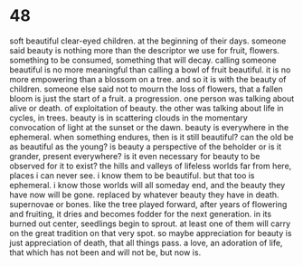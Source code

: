 # 48

soft beautiful clear-eyed children. at the beginning of their days. someone said beauty is nothing more than the descriptor we use for fruit, flowers. something to be consumed, something that will decay. calling someone beautiful is no more meaningful than calling a bowl of fruit beautiful. it is no more empowering than a blossom on a tree. and so it is with the beauty of children. someone else said not to mourn the loss of flowers, that a fallen bloom is just the start of a fruit. a progression. one person was talking about alive or death. of exploitation of beauty. the other was talking about life in cycles, in trees. beauty is in scattering clouds in the momentary convocation of light at the sunset or the dawn. beauty is everywhere in the ephemeral. when something endures, then is it still beautiful? can the old be as beautiful as the young? is beauty a perspective of the beholder or is it grander, present everywhere? is it even necessary for beauty to be observed for it to exist? the hills and valleys of lifeless worlds far from here, places i can never see. i know them to be beautiful. but that too is ephemeral. i know those worlds will all someday end, and the beauty they have now will be gone. replaced by whatever beauty they have in death. supernovae or bones. like the tree played forward, after years of flowering and fruiting, it dries and becomes fodder for the next generation. in its burned out center, seedlings begin to sprout. at least one of them will carry on the great tradition on that very spot. so maybe appreciation for beauty is just appreciation of death, that all things pass. a love, an adoration of life, that which has not been and will not be, but now is. 